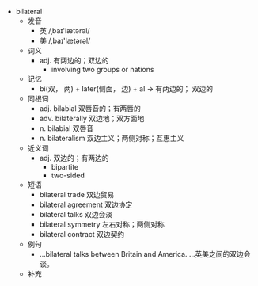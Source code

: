 - bilateral
  - 发音
    - 英 /ˌbaɪ'lætərəl/
    - 美 /,baɪ'lætərəl/
  - 词义
    - adj. 有两边的；双边的
      - involving two groups or nations
  - 记忆
    - bi(双， 两) + later(侧面， 边) + al → 有两边的； 双边的
  - 同根词
    - adj. bilabial 双唇音的；有两唇的
    - adv. bilaterally 双边地；双方面地
    - n. bilabial 双唇音
    - n. bilateralism 双边主义；两侧对称；互惠主义
  - 近义词
    - adj. 双边的；有两边的
      - bipartite
      - two-sided
  - 短语
    - bilateral trade 双边贸易
    - bilateral agreement 双边协定
    - bilateral talks 双边会淡
    - bilateral symmetry 左右对称；两侧对称
    - bilateral contract 双边契约
  - 例句
    - ...bilateral talks between Britain and America. …英美之间的双边会谈。
  - 补充